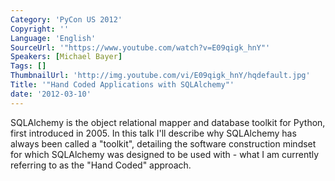 ```yaml
---
Category: 'PyCon US 2012'
Copyright: ''
Language: 'English'
SourceUrl: '"https://www.youtube.com/watch?v=E09qigk_hnY"'
Speakers: [Michael Bayer]
Tags: []
ThumbnailUrl: 'http://img.youtube.com/vi/E09qigk_hnY/hqdefault.jpg'
Title: '"Hand Coded Applications with SQLAlchemy"'
date: '2012-03-10'
---
```

SQLAlchemy is the object relational mapper and database toolkit for Python,
first introduced in 2005. In this talk I'll describe why SQLAlchemy has always
been called a "toolkit", detailing the software construction mindset for which
SQLAlchemy was designed to be used with - what I am currently referring to as
the "Hand Coded" approach.

